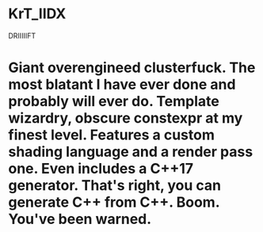 # KrT_IIDX
DRIIIIIFT

# Giant overengineed clusterfuck. The most blatant I have ever done and probably will ever do. Template wizardry, obscure constexpr at my finest level. Features a custom shading language and a render pass one. Even includes a C++17 generator. That's right, you can generate C++ from C++. Boom. You've been warned.
